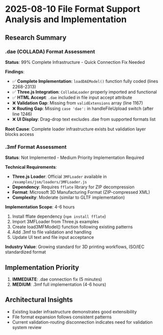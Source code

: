 # 2025-08-10 File Format Support Analysis and Implementation

## Research Summary

### .dae (COLLADA) Format Assessment
**Status**: 99% Complete Infrastructure - Quick Connection Fix Needed

**Findings**:
- ✅ **Complete Implementation**: `loadDAEModel()` function fully coded (lines 2268-2313)
- ✅ **Three.js Integration**: `ColladaLoader` properly imported and functional
- ✅ **HTML Accept**: `.dae` included in file input accept attribute
- ❌ **Validation Gap**: Missing from `validExtensions` array (line 1167)
- ❌ **Routing Gap**: Missing `case 'dae':` in handleFileUpload switch (after line 1246)
- ❌ **UI Display**: Drag-drop text excludes .dae from supported formats list

**Root Cause**: Complete loader infrastructure exists but validation layer blocks access

### .3mf Format Assessment  
**Status**: Not Implemented - Medium Priority Implementation Required

**Technical Requirements**:
- **Three.js Loader**: Official `3MFLoader` available in `/examples/jsm/loaders/3MFLoader.js`
- **Dependency**: Requires `fflate` library for ZIP decompression
- **Format**: Microsoft 3D Manufacturing Format (ZIP-compressed XML)
- **Complexity**: Moderate (similar to GLTF implementation)

**Implementation Scope**: 4-6 hours
1. Install fflate dependency (`npm install fflate`)
2. Import 3MFLoader from Three.js examples
3. Create load3MFModel() function following existing patterns
4. Add .3mf to file validation and handling
5. Update UI text and file input acceptance

**Industry Value**: Growing standard for 3D printing workflows, ISO/IEC standardized format

## Implementation Priority
1. **IMMEDIATE**: .dae connection fix (5 minutes)
2. **MEDIUM**: .3mf full implementation (4-6 hours)

## Architectural Insights
- Existing loader infrastructure demonstrates good extensibility
- File format expansion follows consistent patterns
- Current validation-routing disconnection indicates need for validation system review
